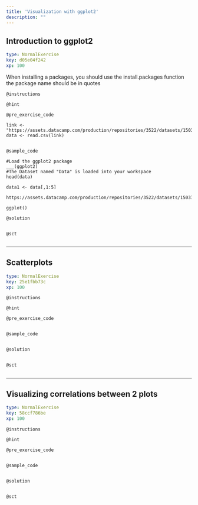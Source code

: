 ```yaml
---
title: 'Visualization with ggplot2'
description: ""
---
```


## Introduction to ggplot2

```yaml
type: NormalExercise
key: d05e04f242
xp: 100
```

When installing a packages, you should use the install.packages function the package name should be in quotes

`@instructions`


`@hint`


`@pre_exercise_code`
```{r}
link <- "https://assets.datacamp.com/production/repositories/3522/datasets/15037db2827169bf67b3db91ec70cd9e235737dd/Prices_Data12.csv"
data <- read.csv(link)


```

`@sample_code`
```{r}
#Load the ggplot2 package
___(ggplot2)
#The Dataset named "Data" is loaded into your workspace
head(data)

data1 <- data[,1:5]

https://assets.datacamp.com/production/repositories/3522/datasets/15037db2827169bf67b3db91ec70cd9e235737dd/Prices_Data12.csv

ggplot()
```

`@solution`
```{r}

```

`@sct`
```{r}

```

---

## Scatterplots

```yaml
type: NormalExercise
key: 25e1fbb73c
xp: 100
```



`@instructions`


`@hint`


`@pre_exercise_code`
```{r}

```

`@sample_code`
```{r}

```

`@solution`
```{r}

```

`@sct`
```{r}

```

---

## Visualizing correlations between 2 plots

```yaml
type: NormalExercise
key: 58ccf786be
xp: 100
```



`@instructions`


`@hint`


`@pre_exercise_code`
```{r}

```

`@sample_code`
```{r}

```

`@solution`
```{r}

```

`@sct`
```{r}

```
